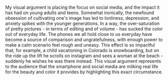 My visual argument is placing the focus on social media, and the impact it has had on young adults and teens. Somewhat ironically, the newfound obsession of cultivating one's image has led to lonliness, depression, and anxiety spikes with the younger generations. In a way, the over-saturation of pretty pictures - in terms of editing and of volume - has sucked the color out of everyday life. The phones we all hold close to us everyday have become a source of comparison and ungratefulness, with enough power to make a calm scenario feel rough and uneasy. This effect is so impactful that, for example, a child vacationing in Colorado is snowboarding, but on the ride up the lift he scrolls on instagram and sees a woman at the beach - suddenly he wishes he was there instead. This visual argument represents to the audience that the smartphone and social media are milking real life for the beauty and color it provides by highlighting this exact circumstance.
